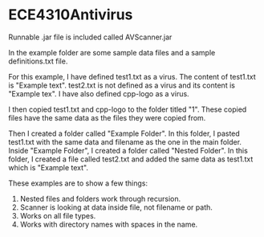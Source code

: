 # ECE4310Antivirus

Runnable .jar file is included called AVScanner.jar

In the example folder are some sample data files and a sample definitions.txt file.

For this example, I have defined test1.txt as a virus.  The content of test1.txt is "Example text".  test2.txt is not defined as a virus and its content is "Example tex".  I have also defined cpp-logo as a virus.

I then copied test1.txt and cpp-logo to the folder titled "1".  These copied files have the same data as the files they were copied from.

Then I created a folder called "Example Folder".  In this folder, I pasted test1.txt with the same data and filename as the one in the main folder.  Inside "Example Folder", I created a folder called "Nested Folder".  In this folder, I created a file called test2.txt and added the same data as test1.txt which is "Example text".

These examples are to show a few things:

1. Nested files and folders work through recursion.
2. Scanner is looking at data inside file, not filename or path.
3. Works on all file types.
4. Works with directory names with spaces in the name.
